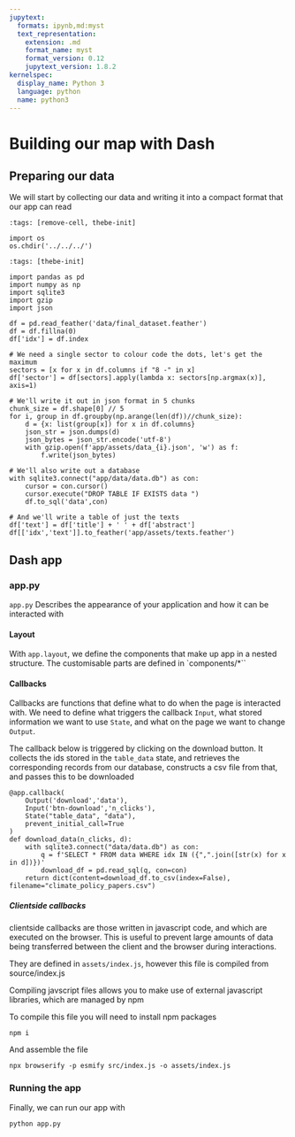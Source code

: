 ```yaml
---
jupytext:
  formats: ipynb,md:myst
  text_representation:
    extension: .md
    format_name: myst
    format_version: 0.12
    jupytext_version: 1.8.2
kernelspec:
  display_name: Python 3
  language: python
  name: python3
---
```


# Building our map with Dash

## Preparing our data

We will start by collecting our data and writing it into a compact format that our app can read


```{code-cell} ipython3
:tags: [remove-cell, thebe-init]

import os
os.chdir('../../../')
```

```{code-cell} ipython3
:tags: [thebe-init]

import pandas as pd
import numpy as np
import sqlite3
import gzip
import json

df = pd.read_feather('data/final_dataset.feather')
df = df.fillna(0)
df['idx'] = df.index

# We need a single sector to colour code the dots, let's get the maximum
sectors = [x for x in df.columns if "8 -" in x]
df['sector'] = df[sectors].apply(lambda x: sectors[np.argmax(x)], axis=1)

# We'll write it out in json format in 5 chunks
chunk_size = df.shape[0] // 5
for i, group in df.groupby(np.arange(len(df))//chunk_size):
    d = {x: list(group[x]) for x in df.columns}
    json_str = json.dumps(d)
    json_bytes = json_str.encode('utf-8')   
    with gzip.open(f'app/assets/data_{i}.json', 'w') as f:
        f.write(json_bytes)

# We'll also write out a database
with sqlite3.connect("app/data/data.db") as con:
    cursor = con.cursor()
    cursor.execute("DROP TABLE IF EXISTS data ")
    df.to_sql('data',con)

# And we'll write a table of just the texts
df['text'] = df['title'] + ' ' + df['abstract']
df[['idx','text']].to_feather('app/assets/texts.feather')

```

## Dash app

### app.py

`app.py` Describes the appearance of your application and how it can be interacted with

#### Layout

With `app.layout`, we define the components that make up app in a nested structure.
The customisable parts are defined in `components/*``

#### Callbacks

Callbacks are functions that define what to do when the page is interacted with.
We need to define what triggers the callback `Input`, what stored information we want to use
`State`, and what on the page we want to change `Output`.

The callback below is triggered by clicking on the download button. It collects the ids stored in the
`table_data` state, and retrieves the corresponding records from our database, constructs a csv file from
that, and passes this to be downloaded

```
@app.callback(
    Output('download','data'),
    Input('btn-download','n_clicks'),
    State("table_data", "data"),
    prevent_initial_call=True
)
def download_data(n_clicks, d):
    with sqlite3.connect("data/data.db") as con:
        q = f'SELECT * FROM data WHERE idx IN ({",".join([str(x) for x in d])})'
        download_df = pd.read_sql(q, con=con)
    return dict(content=download_df.to_csv(index=False), filename="climate_policy_papers.csv")
```

##### Clientside callbacks
clientside callbacks are those written in javascript code, and which are executed on the browser.
This is useful to prevent large amounts of data being transferred between the client and the browser during interactions.

They are defined in `assets/index.js`, however this file is compiled from source/index.js

Compiling javscript files allows you to make use of external javascript libraries, which are managed by npm

To compile this file you will need to install npm packages

```
npm i
```
And assemble the file
```
npx browserify -p esmify src/index.js -o assets/index.js
```

### Running the app

Finally, we can run our app with

`python app.py`
